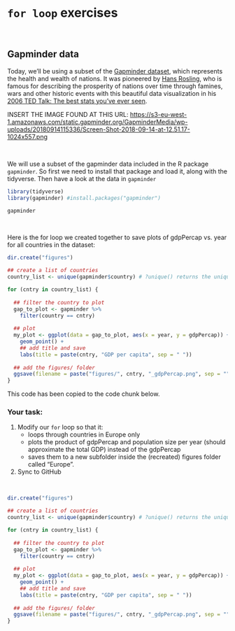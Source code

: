 `for loop` exercises
================

<br>

## Gapminder data

Today, we’ll be using a subset of the [Gapminder
dataset](https://www.gapminder.org/tools/?from=world#$chart-type=bubbles),
which represents the health and wealth of nations. It was pioneered by
[Hans Rosling](https://www.ted.com/speakers/hans_rosling), who is famous
for describing the prosperity of nations over time through famines, wars
and other historic events with this beautiful data visualization in his
[2006 TED Talk: The best stats you’ve ever
seen](https://www.ted.com/talks/hans_rosling_shows_the_best_stats_you_ve_ever_seen).

INSERT THE IMAGE FOUND AT THIS URL:
<https://s3-eu-west-1.amazonaws.com/static.gapminder.org/GapminderMedia/wp-uploads/20180914115336/Screen-Shot-2018-09-14-at-12.51.17-1024x557.png>

<br>

We will use a subset of the gapminder data included in the R package
`gapminder`. So first we need to install that package and load it, along
with the tidyverse. Then have a look at the data in `gapminder`

``` r
library(tidyverse)
library(gapminder) #install.packages("gapminder")

gapminder
```

<br>

Here is the for loop we created together to save plots of gdpPercap
vs. year for all countries in the dataset:

``` r
dir.create("figures") 

## create a list of countries
country_list <- unique(gapminder$country) # ?unique() returns the unique values

for (cntry in country_list) {
  
  ## filter the country to plot
  gap_to_plot <- gapminder %>%
    filter(country == cntry)
  
  ## plot
  my_plot <- ggplot(data = gap_to_plot, aes(x = year, y = gdpPercap)) + 
    geom_point() +
    ## add title and save
    labs(title = paste(cntry, "GDP per capita", sep = " "))
  
  ## add the figures/ folder
  ggsave(filename = paste("figures/", cntry, "_gdpPercap.png", sep = ""), plot = my_plot)
} 
```

This code has been copied to the code chunk below.

### Your task:

1.  Modify our `for` loop so that it:
    -   loops through countries in Europe only
    -   plots the product of gdpPercap and population size per year
        (should approximate the total GDP) instead of the gdpPercap
    -   saves them to a new subfolder inside the (recreated) figures
        folder called “Europe”.
2.  Sync to GitHub

<br>

``` r
dir.create("figures") 

## create a list of countries
country_list <- unique(gapminder$country) # ?unique() returns the unique values

for (cntry in country_list) {
  
  ## filter the country to plot
  gap_to_plot <- gapminder %>%
    filter(country == cntry)
  
  ## plot
  my_plot <- ggplot(data = gap_to_plot, aes(x = year, y = gdpPercap)) + 
    geom_point() +
    ## add title and save
    labs(title = paste(cntry, "GDP per capita", sep = " "))
  
  ## add the figures/ folder
  ggsave(filename = paste("figures/", cntry, "_gdpPercap.png", sep = ""), plot = my_plot)
} 
```

<br>
